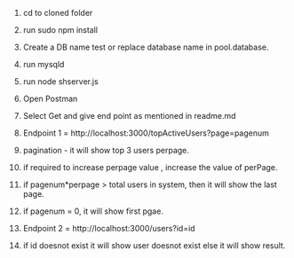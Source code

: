 1. cd to cloned folder
2. run sudo npm install
3. Create a DB name test or replace database name in pool.database.
3. run mysqld
4. run node shserver.js
5. Open Postman
6. Select Get and give end point as mentioned in readme.md

1. Endpoint 1 = http://localhost:3000/topActiveUsers?page=pagenum
2. pagination -  it will show top 3 users perpage.
3. if required to increase perpage value , increase the value of perPage.
4. if pagenum*perpage > total users in system, then it will show the last page.
5. if pagenum = 0, it will show first pgae.

1. Endpoint 2 =  http://localhost:3000/users?id=id
2. if id doesnot exist it will show user doesnot exist else it will show result.
